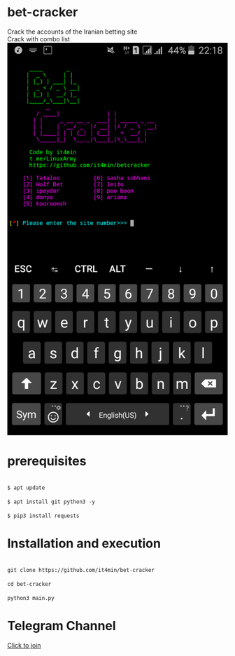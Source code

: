 # bet-cracker

Crack the accounts of the Iranian betting site </br>
Crack with combo list
<img src="a.png" />
<br />
# prerequisites
<pre><code>
$ apt update <br />
$ apt install git python3 -y <br />
$ pip3 install requests
</code></pre>

# Installation and execution
<pre><code>
git clone https://github.com/it4min/bet-cracker <br />
cd bet-cracker <br />
python3 main.py
</code></pre>

# Telegram Channel 
<a href="t.me/LinuxArmy">Click to join<a> 
